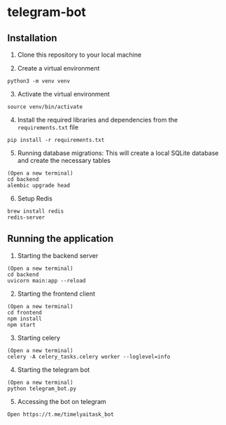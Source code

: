 # telegram-bot

## Installation

1. Clone this repository to your local machine

2. Create a virtual environment

```
python3 -m venv venv
```

3. Activate the virtual environment

```
source venv/bin/activate
```

4. Install the required libraries and dependencies from the `requirements.txt` file

```
pip install -r requirements.txt
```

5. Running database migrations: This will create a local SQLite database and create the necessary tables

```
(Open a new terminal)
cd backend
alembic upgrade head
```

6. Setup Redis

```
brew install redis
redis-server
```

## Running the application

1. Starting the backend server

```
(Open a new terminal)
cd backend
uvicorn main:app --reload
```

2. Starting the frontend client

```
(Open a new terminal)
cd frontend
npm install
npm start
```

3. Starting celery

```
(Open a new terminal)
celery -A celery_tasks.celery worker --loglevel=info
```

4. Starting the telegram bot

```
(Open a new terminal)
python telegram_bot.py
```

5. Accessing the bot on telegram

```
Open https://t.me/timelyaitask_bot
```

